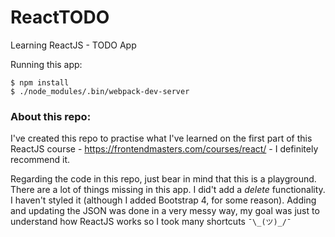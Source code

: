# ReactTODO
Learning ReactJS - TODO App

Running this app:

```
$ npm install
$ ./node_modules/.bin/webpack-dev-server
```
  
### About this repo:
I've created this repo to practise what I've learned on the first part of this ReactJS course - https://frontendmasters.com/courses/react/ - I definitely recommend it.

Regarding the code in this repo, just bear in mind that this is a playground. There are a lot of things missing in this app.
I did't add a _delete_ functionality. I haven't styled it (although I added Bootstrap 4, for some reason).
Adding and updating the JSON was done in a very messy way, my goal was just to understand how ReactJS works so I took many shortcuts `¯\_(ツ)_/¯`

